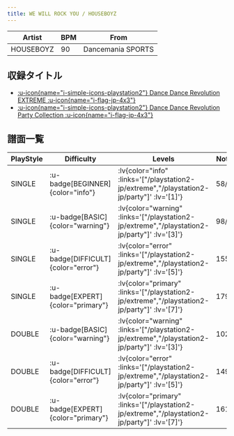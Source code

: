 ```yaml
---
title: WE WILL ROCK YOU / HOUSEBOYZ
---
```


|Artist|BPM|From|
|------|---|----|
|HOUSEBOYZ|90|Dancemania SPORTS|

## 収録タイトル

- [ :u-icon{name="i-simple-icons-playstation2"} Dance Dance Revolution EXTREME :u-icon{name="i-flag-jp-4x3"} ](/playstation2-jp/extreme)
- [ :u-icon{name="i-simple-icons-playstation2"} Dance Dance Revolution Party Collection :u-icon{name="i-flag-jp-4x3"} ](/playstation2-jp/party)

## 譜面一覧

|PlayStyle|Difficulty|Levels|Notes|Movie|
|---------|----------|------|-----|-----|
|SINGLE| :u-badge[BEGINNER]{color="info"} | :lv{color="info" :links='["/playstation2-jp/extreme","/playstation2-jp/party"]' :lv='[1]'} |58/0||
|SINGLE| :u-badge[BASIC]{color="warning"} | :lv{color="warning" :links='["/playstation2-jp/extreme","/playstation2-jp/party"]' :lv='[3]'} |98/1||
|SINGLE| :u-badge[DIFFICULT]{color="error"} | :lv{color="error" :links='["/playstation2-jp/extreme","/playstation2-jp/party"]' :lv='[5]'} |155/8||
|SINGLE| :u-badge[EXPERT]{color="primary"} | :lv{color="primary" :links='["/playstation2-jp/extreme","/playstation2-jp/party"]' :lv='[7]'} |179/4||
|DOUBLE| :u-badge[BASIC]{color="warning"} | :lv{color="warning" :links='["/playstation2-jp/extreme","/playstation2-jp/party"]' :lv='[3]'} |102/1||
|DOUBLE| :u-badge[DIFFICULT]{color="error"} | :lv{color="error" :links='["/playstation2-jp/extreme","/playstation2-jp/party"]' :lv='[5]'} |149/2||
|DOUBLE| :u-badge[EXPERT]{color="primary"} | :lv{color="primary" :links='["/playstation2-jp/extreme","/playstation2-jp/party"]' :lv='[7]'} |161/9||
